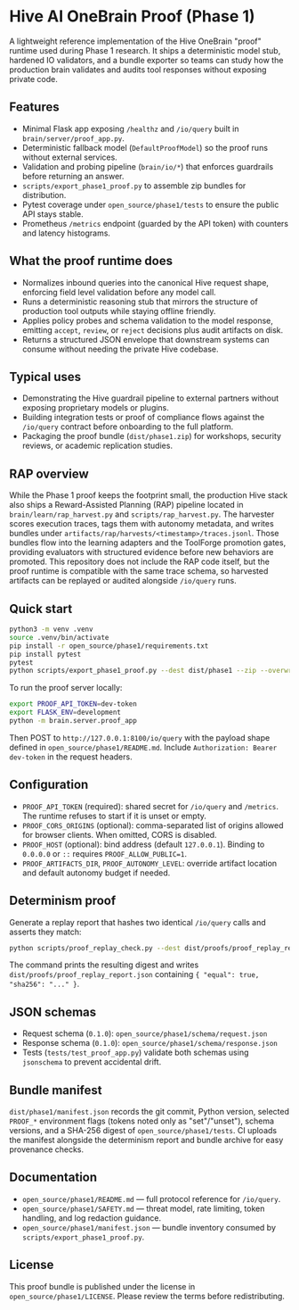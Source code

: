 # Hive AI OneBrain Proof (Phase 1)

A lightweight reference implementation of the Hive OneBrain "proof" runtime used during Phase 1 research. It ships a deterministic model stub, hardened IO validators, and a bundle exporter so teams can study how the production brain validates and audits tool responses without exposing private code.

## Features

- Minimal Flask app exposing `/healthz` and `/io/query` built in `brain/server/proof_app.py`.
- Deterministic fallback model (`DefaultProofModel`) so the proof runs without external services.
- Validation and probing pipeline (`brain/io/*`) that enforces guardrails before returning an answer.
- `scripts/export_phase1_proof.py` to assemble zip bundles for distribution.
- Pytest coverage under `open_source/phase1/tests` to ensure the public API stays stable.
- Prometheus `/metrics` endpoint (guarded by the API token) with counters and latency histograms.

## What the proof runtime does

- Normalizes inbound queries into the canonical Hive request shape, enforcing field level validation before any model call.
- Runs a deterministic reasoning stub that mirrors the structure of production tool outputs while staying offline friendly.
- Applies policy probes and schema validation to the model response, emitting `accept`, `review`, or `reject` decisions plus audit artifacts on disk.
- Returns a structured JSON envelope that downstream systems can consume without needing the private Hive codebase.

## Typical uses

- Demonstrating the Hive guardrail pipeline to external partners without exposing proprietary models or plugins.
- Building integration tests or proof of compliance flows against the `/io/query` contract before onboarding to the full platform.
- Packaging the proof bundle (`dist/phase1.zip`) for workshops, security reviews, or academic replication studies.

## RAP overview

While the Phase 1 proof keeps the footprint small, the production Hive stack also ships a Reward-Assisted Planning (RAP) pipeline located in `brain/learn/rap_harvest.py` and `scripts/rap_harvest.py`. The harvester scores execution traces, tags them with autonomy metadata, and writes bundles under `artifacts/rap/harvests/<timestamp>/traces.jsonl`. Those bundles flow into the learning adapters and the ToolForge promotion gates, providing evaluators with structured evidence before new behaviors are promoted. This repository does not include the RAP code itself, but the proof runtime is compatible with the same trace schema, so harvested artifacts can be replayed or audited alongside `/io/query` runs.

## Quick start

```bash
python3 -m venv .venv
source .venv/bin/activate
pip install -r open_source/phase1/requirements.txt
pip install pytest
pytest
python scripts/export_phase1_proof.py --dest dist/phase1 --zip --overwrite
```

To run the proof server locally:

```bash
export PROOF_API_TOKEN=dev-token
export FLASK_ENV=development
python -m brain.server.proof_app
```

Then POST to `http://127.0.0.1:8100/io/query` with the payload shape defined in `open_source/phase1/README.md`. Include `Authorization: Bearer dev-token` in the request headers.

## Configuration

- `PROOF_API_TOKEN` (required): shared secret for `/io/query` and `/metrics`. The runtime refuses to start if it is unset or empty.
- `PROOF_CORS_ORIGINS` (optional): comma-separated list of origins allowed for browser clients. When omitted, CORS is disabled.
- `PROOF_HOST` (optional): bind address (default `127.0.0.1`). Binding to `0.0.0.0` or `::` requires `PROOF_ALLOW_PUBLIC=1`.
- `PROOF_ARTIFACTS_DIR`, `PROOF_AUTONOMY_LEVEL`: override artifact location and default autonomy budget if needed.

## Determinism proof

Generate a replay report that hashes two identical `/io/query` calls and asserts they match:

```bash
python scripts/proof_replay_check.py --dest dist/proofs/proof_replay_report.json
```

The command prints the resulting digest and writes `dist/proofs/proof_replay_report.json` containing `{ "equal": true, "sha256": "..." }`.

## JSON schemas

- Request schema (`0.1.0`): `open_source/phase1/schema/request.json`
- Response schema (`0.1.0`): `open_source/phase1/schema/response.json`
- Tests (`tests/test_proof_app.py`) validate both schemas using `jsonschema` to prevent accidental drift.

## Bundle manifest

`dist/phase1/manifest.json` records the git commit, Python version, selected `PROOF_*` environment flags (tokens noted only as "set"/"unset"), schema versions, and a SHA-256 digest of `open_source/phase1/tests`. CI uploads the manifest alongside the determinism report and bundle archive for easy provenance checks.

## Documentation

- `open_source/phase1/README.md` — full protocol reference for `/io/query`.
- `open_source/phase1/SAFETY.md` — threat model, rate limiting, token handling, and log redaction guidance.
- `open_source/phase1/manifest.json` — bundle inventory consumed by `scripts/export_phase1_proof.py`.

## License

This proof bundle is published under the license in `open_source/phase1/LICENSE`. Please review the terms before redistributing.
